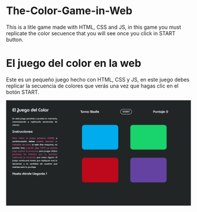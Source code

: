# The-Color-Game-in-Web
This is a litle game made with HTML, CSS and JS, in this game you must replicate the color secuence that you will see once you click in START button.


# El juego del color en la web
Este es un pequeño juego hecho con HTML, CSS y JS, en este juego debes replicar la secuencia de colores que verás una vez que hagas clic en el botón START.

![here there is a picture :)](src/assets/picture.png)
